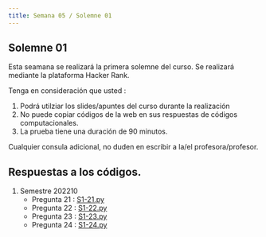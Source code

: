 ```yaml
---
title: Semana 05 / Solemne 01
---
```


## Solemne 01

Esta seamana  se realizará la primera solemne del curso. Se realizará mediante la plataforma Hacker Rank.

Tenga en consideración que usted :

1. Podrá utilziar los slides/apuntes del curso durante la realización
2. No puede copiar códigos de la web en sus respuestas de códigos computacionales.
3. La prueba tiene una duración de 90 minutos.

Cualquier consula adicional, no duden en escribir a la/el profesora/profesor.

## Respuestas a los códigos.

1. Semestre 202210
    * Pregunta 21 : [S1-21.py](/others/202210/S1-21.py)
    * Pregunta 22 : [S1-22.py](/others/202210/S1-22.py)
    * Pregunta 23 : [S1-23.py](/others/202210/S1-23.py)
    * Pregunta 24 : [S1-24.py](/others/202210/S1-24.py)


